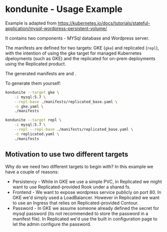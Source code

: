 # kondunite - Usage Example

Example is adapted from https://kubernetes.io/docs/tutorials/stateful-application/mysql-wordpress-persistent-volume/

It contains two components - MYSql database and Wordpress server.

The manifests are defined for two targets: GKE (`gke`) and replicated (`repl`), with the intention of using the gke target for managed Kubernetes dpeloyments (such as GKE) and the replicated for on-prem deployments using the Replicated product.

The generated manifests are []() and []().

To generate them yourself:

```bash
kondunite --target gke \
    -i mysql:5.7 \
    --repl-base ./manifests/replicated_base.yaml \
    -o gke.yaml \
    ./manifests

kondunite --target repl \
    -i mysql:5.7 \
    --repl --repl-base ./manifests/replicated_base.yaml \
    -o replicated.yaml \
    ./manifests
```

## Motivation to use two different targets

Why do we need two different targets to begin with? In this example we have a couple of reasons:
* Persistency - While in GKE we use a simple PVC, in Replicated we might want to use Replicated-provided Rook under a shared fs.
* Frontend - We want to expose wordpress service publicly on port 80. In GKE we'd simply used a LoadBalancer. However in Replicated we want to use an Ingress that relies on Replicated-provided Contour.
* Password - In GKE we assume someone already defined the secret for mysql password (its not recommended to store the password in a manifest file). In Replicated we'd use the built in configuration page to let the admin configure the password.
